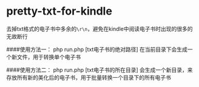 pretty-txt-for-kindle
=====================

去掉txt格式的电子书中多余的`\r\n`，避免在kindle中阅读电子书时出现的很多的无故断行

####使用方法一：
	php run.php [txt电子书的绝对路径]
在当前目录下会生成一个新文件，用于转换单个电子书

####使用方法二：
	php run.php [txt电子书的所在目录]
会生成一个新目录，来存放所有新的美化后的电子书，用于批量转换一个目录下的所有电子书

